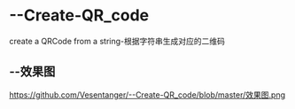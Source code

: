 # --Create-QR_code
create a QRCode from a string-根据字符串生成对应的二维码
## --效果图
https://github.com/Vesentanger/--Create-QR_code/blob/master/效果图.png
